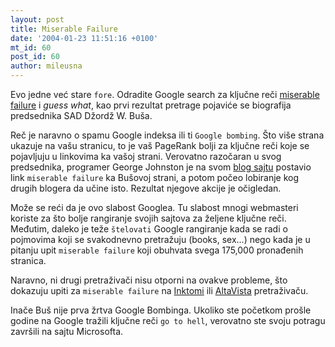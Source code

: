 ```yaml
---
layout: post
title: Miserable Failure
date: '2004-01-23 11:51:16 +0100'
mt_id: 60
post_id: 60
author: mileusna
---
```

Evo jedne već stare `fore`. Odradite Google search za ključne reči [miserable failure](http://www.google.com/search?q=miserable+failure&ie=UTF-8&oe=UTF-8&hl=sr&lr=) i _guess what_, kao prvi rezultat pretrage pojaviće se biografija predsednika SAD Džordž W. Buša.

Reč je naravno o spamu Google indeksa ili ti `Google bombing`. Što više strana ukazuje na vašu stranicu, to je vaš PageRank bolji za ključne reči koje se pojavljuju u linkovima ka vašoj strani. Verovatno razočaran u svog predsednika, programer George Johnston je na svom [blog sajtu](http://oldfashionedpatriot.blogspot.com/) postavio link `miserable failure` ka Bušovoj strani, a potom počeo lobiranje kog drugih blogera da učine isto. Rezultat njegove akcije je očigledan.

Može se reći da je ovo slabost Googlea. Tu slabost mnogi webmasteri koriste za što bolje rangiranje svojih sajtova za željene ključne reči. Međutim, daleko je teže `štelovati` Google rangiranje kada se radi o pojmovima koji se svakodnevno pretražuju (books, sex...) nego kada je u pitanju upit `miserable failure` koji obuhvata svega 175,000 pronađenih stranica.

Naravno, ni drugi pretraživači nisu otporni na ovakve probleme, što dokazuju upiti za `miserable failure` na [Inktomi](http://www.hotbot.com/default.asp?prov=Inktomi&query=miserable+failure&ps=&loc=searchbox&tab=web) ili [AltaVista](http://www.altavista.com/web/results?pg=q&q=miserable+failure&kl=XX&what=web&search.x=16&search.y=11) pretraživaču.

Inače Buš nije prva žrtva Google Bombinga. Ukoliko ste početkom prošle godine na Google tražili ključne reči `go to hell`, verovatno ste svoju potragu završili na sajtu Microsofta.

